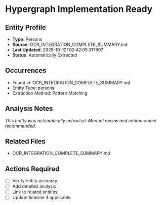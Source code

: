 # Hypergraph Implementation Ready

## Entity Profile
- **Type**: Persons
- **Source**: OCR_INTEGRATION_COMPLETE_SUMMARY.md
- **Last Updated**: 2025-10-12T03:42:05.017907
- **Status**: Automatically Extracted

## Occurrences
- Found in: OCR_INTEGRATION_COMPLETE_SUMMARY.md
- Entity Type: persons
- Extraction Method: Pattern Matching

## Analysis Notes
*This entity was automatically extracted. Manual review and enhancement recommended.*

## Related Files
- OCR_INTEGRATION_COMPLETE_SUMMARY.md

## Actions Required
- [ ] Verify entity accuracy
- [ ] Add detailed analysis
- [ ] Link to related entities
- [ ] Update timeline if applicable
